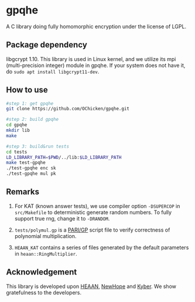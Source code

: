 # gpqhe

A C library doing fully homomorphic encryption under the license of LGPL.

## Package dependency

libgcrypt 1.10. This library is used in Linux kernel, and we utilize its mpi (multi-precision integer) module in gpqhe. If your system does not have it, do `sudo apt install libgcrypt11-dev`.

## How to use

```sh
#step 1: get gpqhe
git clone https://github.com/OChicken/gpqhe.git

#step 2: build gpqhe
cd gpqhe
mkdir lib
make

#step 3: build&run tests
cd tests
LD_LIBRARY_PATH=$PWD/../lib:$LD_LIBRARY_PATH
make test-gpqhe
./test-gpqhe enc sk
./test-gpqhe mul pk
````

## Remarks

1. For KAT (known answer tests), we use compiler option `-DSUPERCOP` in `src/Makefile` to deterministic generate random numbers. To fully support true rng, change it to `-DRANDOM`.

2. `tests/polymul.gp` is a [PARI/GP](https://pari.math.u-bordeaux.fr/) script file to verify correctness of polynomial multiplication.

3. `HEAAN_KAT` contains a series of files generated by the default parameters in `heaan::RingMultiplier`.

## Acknowledgement

This library is developed upon [HEAAN](https://github.com/snucrypto/HEAAN), [NewHope](https://newhopecrypto.org/) and [Kyber](https://pq-crystals.org/kyber/). We show gratefulness to the developers.
